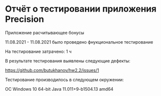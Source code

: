 # Отчёт о тестировании приложения Precision

Приложение расчитывающее бонусы

11.08.2021 - 11.08.2021 было проведено фнукциональное тестирование

На тестирование затрачено: 1 ч

В результате тестирования выявлены следующие дефекты:

https://github.com/butukhanov/hw2.2/issues/1

Тестирование производилось в следующем окружении:

ОС Windows 10 64-bit
Java 11.011+9-b1504.13 amd64
